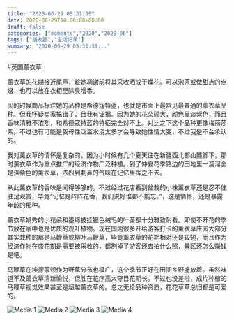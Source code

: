 ```yaml
---
title: "2020-06-29 05:31:39"
date: 2020-06-29T10:00:00+08:00
draft: false
categories: ["moments","2020","2020-06"]
tags: ["朋友圈","生活记录"]
summary: "2020-06-29 05:31:39..."
---
```


#英国薰衣草

薰衣草的花期接近尾声，趁她凋谢前将其采收晒成干燥花。可以泡茶或做甜点的点缀，也可以放在衣柜里除臭增香。

买的时候商品标注她的品种是希德寇特蓝，也就是市面上最常见最普通的薰衣草品种。但我怀疑卖家搞错了，且我有证据。因为她的花朵硕大，颜色呈淡紫色，而且香味清雅不浓烈，和希德寇特蓝的特征完全对不上。对比之下这个品种更像梅丽莎紫。不过也有可能是我母性泛滥水浇太多才会导致她性情大变，不过我是不会承认的。

我对薰衣草的情怀是复杂的。因为小时候有几个夏天住在新疆西北部山麓脚下，那时薰衣草作为重点推广的经济作物广泛种植。到了仲夏花季路边的田地里一溜溜全是深紫色的薰衣草，浓烈到刺鼻的气味在记忆里挥之不去。

从此薰衣草的香味是闻得够够的。不过经过花店看到盆栽的小株薰衣草还是忍不住驻足观赏，毕竟“记忆是阵阵花香，我们说好谁都不能忘。”，这是情怀，还是暴露年龄的那种。

薰衣草娟秀的小花朵和墨绿披挂银色绒毛的叶茎都十分雅致耐看。即使不开花的季节放在家中也是优质的观叶植物。现在国内很多开给游客打卡的薰衣草庄园大部分其实栽种的都是马鞭草或柳叶马鞭草，毕竟薰衣草的花期相对还是较短，而且作为经济作物在盛花期是需要被采收的，都割掉了游客还去拍什么照，景区还怎么赚钱是吧。

马鞭草在埃德蒙顿作为野草分布也极广，这个季节正好在田间乡野盛放着。虽然味道不及薰衣草清新愉悦，但胜在花序高大夺目花期长。不过也没差啦，成片种植的马鞭草视觉效果甚至是超越薰衣草的。总之无论品种资质，花花草草总归都是可爱的。

![Media 1](/Moments/photos/2020-06-29/202006290531390.jpg)
![Media 2](/Moments/photos/2020-06-29/202006290531391.jpg)
![Media 3](/Moments/photos/2020-06-29/202006290531392.jpg)
![Media 4](/Moments/photos/2020-06-29/202006290531393.jpg)

